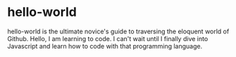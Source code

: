 # hello-world
hello-world is the ultimate novice's guide to traversing the eloquent world of Github.
Hello, I am learning to code. I can't wait until I finally dive into Javascript and learn how to code with that programming language. 
